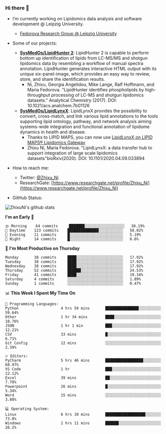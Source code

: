 ### Hi there 👋

- I’m currently working on Lipidomics data analysis and software development @ Leipzig University.
  + [Fedorova Research Group @ Leipzig University](https://home.uni-leipzig.de/fedorova/)
- Some of our projects:
  + **[SysMedOs/LipidHunter 2](https://github.com/SysMedOs/lipidhunter)**: LipidHunter 2 is capable to perform bottom up identification of lipids from LC-MS/MS and shotgun lipidomics data by resembling a workflow of manual spectra annotation. LipidHunter generates interactive HTML output with its unique six-panel-image, which provides an easy way to review, store, and share the identification results. 
    * Ni, Zhixu, Georgia Angelidou, Mike Lange, Ralf Hoffmann, and Maria Fedorova. "LipidHunter identifies phospholipids by high-throughput processing of LC-MS and shotgun lipidomics datasets." Analytical Chemistry (2017). DOI: 10.1021/acs.analchem.7b01126
  + **[SysMedOs/LipidLynxX](https://github.com/SysMedOs/LipidLynxX)**: LipidLynxX provides the possibility to convert, cross-match, and link various lipid annotations to the tools supporting lipid ontology, pathway, and network analysis aiming systems-wide integration and functional annotation of lipidome dynamics in health and disease.
    * Thanks to LIPID MAPS, you can now use [LipidLynxX on LIPID MAPS® Lipidomics Gateway](http://lipidmaps.org/lipidlynxx/)
    * Zhixu Ni, Maria Fedorova. "LipidLynxX: a data transfer hub to support integration of large scale lipidomics datasets"bioRxiv(2020). DOI: 10.1101/2020.04.09.033894
- How to reach me:
  + Twitter: [@Zhixu_Ni](https://twitter.com/Zhixu_Ni)
  + ResearchGate: [https://www.researchgate.net/profile/Zhixu_Ni](https://www.researchgate.net/profile/Zhixu_Ni)

- GitHub Status:

![ZhixuNi's github stats](https://github-readme-stats.vercel.app/api?username=ZhixuNi&show_icons=true&hide=issues)

<!--START_SECTION:waka-->
**I'm an Early 🐤** 

```text
🌞 Morning    64 commits     ███████░░░░░░░░░░░░░░░░░░   30.19% 
🌆 Daytime    123 commits    ██████████████░░░░░░░░░░░   58.02% 
🌃 Evening    11 commits     █░░░░░░░░░░░░░░░░░░░░░░░░   5.19% 
🌙 Night      14 commits     █░░░░░░░░░░░░░░░░░░░░░░░░   6.6%

```
📅 **I'm Most Productive on Thursday** 

```text
Monday       38 commits     ████░░░░░░░░░░░░░░░░░░░░░   17.92% 
Tuesday      38 commits     ████░░░░░░░░░░░░░░░░░░░░░   17.92% 
Wednesday    38 commits     ████░░░░░░░░░░░░░░░░░░░░░   17.92% 
Thursday     52 commits     ██████░░░░░░░░░░░░░░░░░░░   24.53% 
Friday       41 commits     ████░░░░░░░░░░░░░░░░░░░░░   19.34% 
Saturday     4 commits      ░░░░░░░░░░░░░░░░░░░░░░░░░   1.89% 
Sunday       1 commits      ░░░░░░░░░░░░░░░░░░░░░░░░░   0.47%

```


📊 **This Week I Spent My Time On** 

```text
💬 Programming Languages: 
Python                   4 hrs 59 mins       ███████████████░░░░░░░░░░   59.64% 
Other                    1 hr 34 mins        ████░░░░░░░░░░░░░░░░░░░░░   18.76% 
JSON                     1 hr 1 min          ███░░░░░░░░░░░░░░░░░░░░░░   12.21% 
CSV                      33 mins             █░░░░░░░░░░░░░░░░░░░░░░░░   6.71% 
Git Config               12 mins             ░░░░░░░░░░░░░░░░░░░░░░░░░   2.39%

🔥 Editors: 
PyCharm                  5 hrs 46 mins       █████████████████░░░░░░░░   68.97% 
VS Code                  1 hr                ███░░░░░░░░░░░░░░░░░░░░░░   12.12% 
Excel                    39 mins             ██░░░░░░░░░░░░░░░░░░░░░░░   7.78% 
Powerpoint               26 mins             █░░░░░░░░░░░░░░░░░░░░░░░░   5.34% 
Word                     15 mins             ░░░░░░░░░░░░░░░░░░░░░░░░░   3.08%

💻 Operating System: 
Linux                    6 hrs 10 mins       ██████████████████░░░░░░░   73.8% 
Windows                  2 hrs 11 mins       ██████░░░░░░░░░░░░░░░░░░░   26.2%

```


<!--END_SECTION:waka-->
